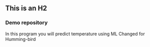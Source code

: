 ## This is an H2
### Demo repository
In this program you will predict temperature using ML
Changed for Humming-bird
